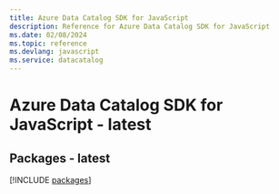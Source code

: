 ```yaml
---
title: Azure Data Catalog SDK for JavaScript
description: Reference for Azure Data Catalog SDK for JavaScript
ms.date: 02/08/2024
ms.topic: reference
ms.devlang: javascript
ms.service: datacatalog
---
```

# Azure Data Catalog SDK for JavaScript - latest
## Packages - latest
[!INCLUDE [packages](data-catalog-index.md)]